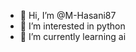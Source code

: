 - 👋 Hi, I’m @M-Hasani87
- 👀 I’m interested in python
- 🌱 I’m currently learning ai


<!---
M-Hasani879/M-Hasani879 is a ✨ special ✨ repository because its `README.md` (this file) appears on your GitHub profile.
You can click the Preview link to take a look at your changes.
--->
